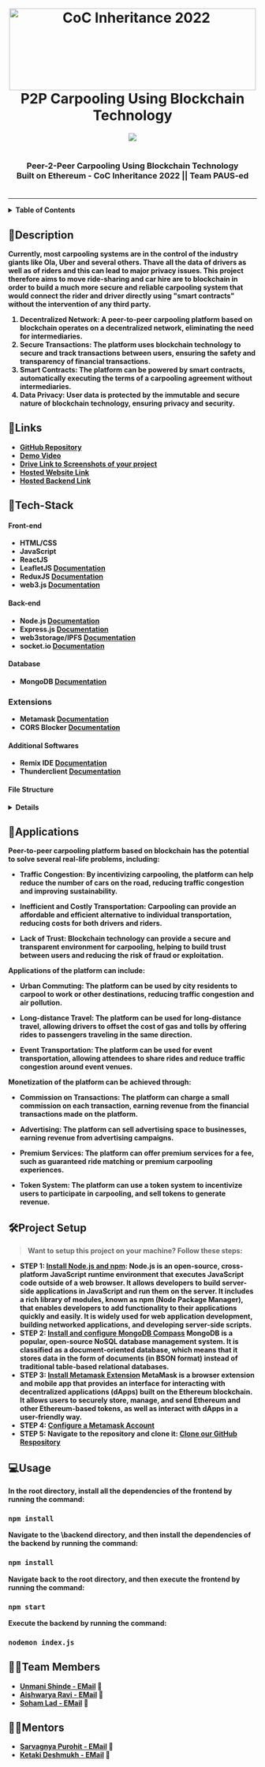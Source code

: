 <h1 align="center">
  <a href="https://github.com/CommunityOfCoders/Inheritance-2022">
    <img src="https://res.cloudinary.com/dn6vz8exv/image/upload/v1665664791/inh_zzefoy.jpg" alt="CoC Inheritance 2022" width="500" height="166">
  </a>
  <br>
  P2P Carpooling Using Blockchain Technology
</h1>

<div align="center">
  <img src="https://github.com/unmani-shinde/paused-P2P-carpooling/assets/95737452/321eff08-b2a8-4f10-9988-905baa5d5677"><br></br>
  <strong><h3>Peer-2-Peer Carpooling Using Blockchain Technology</h3</strong><br>
  Built on Ethereum -
  CoC Inheritance 2022 || Team PAUS-ed <br> <br>

</div>
<hr>

<details>
<summary>Table of Contents</summary>

- [Description](#description)
- [Links](#links)
- [Tech Stack](#tech-stack)
- [File Structure](#file-structure)
- [Applications](#applications)
- [Project Setup](#project-setup)
- [Usage](#usage)
- [Team Members](#team-members)
- [Mentors](#mentors)

</details>

## 📝Description

Currently, most carpooling systems are in the control of the industry giants like Ola, Uber and several others. Thave all the data of drivers as well as of riders and this can lead to major privacy issues.
This project therefore aims to move ride-sharing and car hire are to blockchain in order to build a much more secure and reliable carpooling system that would connect the rider and driver directly using "smart contracts" without the intervention of any third party.

1. **Decentralized Network**: A peer-to-peer carpooling platform based on blockchain operates on a decentralized network, eliminating the need for intermediaries.
2. **Secure Transactions**: The platform uses blockchain technology to secure and track transactions between users, ensuring the safety and transparency of financial transactions.
3. **Smart Contracts**: The platform can be powered by smart contracts, automatically executing the terms of a carpooling agreement without intermediaries.
4. **Data Privacy**: User data is protected by the immutable and secure nature of blockchain technology, ensuring privacy and security.
## 🔗Links

- [GitHub Repository](https://github.com/unmani-shinde/paused-P2P-carpooling)
- [Demo Video](https://drive.google.com/file/d/1xmTF-iQ3o7zf2DY5NzsicbmXQI0WE0Rm/view?usp=sharing)
- [Drive Link to Screenshots of your project](https://drive.google.com/drive/folders/1TI-pOOhVZzD3nKPgHq3yxt_7_IsRWv6k?usp=sharing)
- [Hosted Website Link](https://commute-io.netlify.app/)
- [Hosted Backend Link](https://commute-server.onrender.com/)

## 🤖Tech-Stack

#### Front-end
- HTML/CSS
- JavaScript
- ReactJS
- LeafletJS [Documentation](https://leafletjs.com/reference.html)
- ReduxJS [Documentation](https://redux.js.org/introduction/getting-started)
- web3.js [Documentation](https://web3py.readthedocs.io/en/v5/)

#### Back-end
- Node.js [Documentation](https://nodejs.org/en/docs/)
- Express.js [Documentation](https://devdocs.io/express/)
- web3storage/IPFS [Documentation](https://web3.storage/docs/)
- socket.io [Documentation](https://socket.io/docs/v4/)

#### Database
- MongoDB [Documentation](https://www.mongodb.com/docs/)

### Extensions
- Metamask [Documentation](https://docs.metamask.io/guide/)
- CORS Blocker [Documentation](https://chrome.google.com/webstore/detail/cors-unblock/lfhmikememgdcahcdlaciloancbhjino)

#### Additional Softwares
- Remix IDE [Documentation](https://remix-ide.readthedocs.io/en/latest/)
- Thunderclient [Documentation](https://thunder-api.readthedocs.io/en/latest/)


#### File Structure
<details>
  
  ```
📦master
 ┣ 📂backend
 ┃ ┗ 📂Schema
 ┃ ┃  ┗ 📜 ChatModel.js
 ┃ ┃  ┗ 📜 MessageModel.js                               
 ┃ ┗ 📂Routes 
 ┃ ┃  ┗ 📜 auth.js
 ┃ ┃  ┗ 📜 ChatRoute.js                                
 ┃ ┗ 📜db.js                                  
 ┃ ┗ 📜index.js                             
 ┃ ┗ 📜package.json                                                      
 ┃ ┗ 📜package-lock.json
 ┣ 📂public
 ┣ 📂src                          
 ┃ ┗ 📂assets                                 # Contains assets like fonts, images used in the UI
 ┃ ┃ ┗ 📂font
 ┃ ┃ ┗ 📂Images
 ┃ ┃ ┗ 📂img  
 ┃ ┗ 📂reducers                               #files to determine the response to the change of states of the Provider store                
 ┃ ┃ ┗ 📜allarrayReducer.js
 ┃ ┃ ┗ 📜rootReducer.js
 ┃ ┗ 📂components                             
 ┃ ┃ ┗ 📂ABI                                  #specifications of how to interact with the smart contract deployed on sepolia test network
 ┃ ┃ ┃  ┗ 📜contracttestingABI.json
 ┃ ┃ ┗ 📂actions                               #files to change the states of the Provider store
 ┃ ┃ ┃  ┗ 📜actions.js
 ┃ ┃ ┃  ┗ 📜allarrayActions.js
 ┃ ┃ ┃  ┗ 📜destinationAddressActions.js
 ┃ ┃ ┃  ┗ 📜sourceAddressActions.js
 ┃ ┃ ┗ 📂homepagecomponents                    #components used in designing the homepage
 ┃ ┃ ┃  ┗ 📜Banner.js
 ┃ ┃ ┃  ┗ 📜Contact.js
 ┃ ┃ ┃  ┗ 📜Footer.js
 ┃ ┃ ┃  ┗ 📜MailchimpForm.js
 ┃ ┃ ┃  ┗ 📜NavBar.js
 ┃ ┃ ┃  ┗ 📜NavBar2.js
 ┃ ┃ ┃  ┗ 📜Newsletter.js
 ┃ ┃ ┃  ┗ 📜ProjectCard.js
 ┃ ┃ ┃  ┗ 📜Projects.js
 ┃ ┃ ┃  ┗ 📜Skills.js
 ┃ ┃ ┗ 📂images
 ┃ ┃ ┗ 📂javascripts                                              #components used in the website                     
 ┃ ┃ ┃  ┗ 📜administrator-dashboard-enrolled-passengers.jsx
 ┃ ┃ ┃  ┗ 📜administrator-dashboard-requests.jsx
 ┃ ┃ ┃  ┗ 📜Chat.jsx
 ┃ ┃ ┃  ┗ 📜CurrentRide.jsx
 ┃ ┃ ┃  ┗ 📜HomePageFinal.jsx
 ┃ ┃ ┃  ┗ 📜LoginPage.jsx
 ┃ ┃ ┃  ┗ 📜my-current-rides-booked.jsx
 ┃ ┃ ┃  ┗ 📜RideHistory.jsx
 ┃ ┃ ┃  ┗ 📜RideInbox.jsx
 ┃ ┃ ┃  ┗ 📜SignUpPage.jsx
 ┃ ┃ ┃  ┗ 📜TopSection.jsx
 ┃ ┃ ┃  ┗ 📜user-application-status.jsx
 ┃ ┃ ┃  ┗ 📜user-registration.jsx
 ┃ ┃ ┗ 📂stylesheets                                              #Styling for all components used
 ┃ ┃ ┃  ┗ 📜administrator-dashboard-requests.css
 ┃ ┃ ┃  ┗ 📜HomePage.css
 ┃ ┃ ┃  ┗ 📜LoginPage.css
 ┃ ┃ ┃  ┗ 📜UserDashboard.css
 ┃ ┃ ┗ 📂testing-javascripts                                      #components used in the website  
 ┃ ┃ ┃  ┗ 📂actions
 ┃ ┃ ┃ ┃  ┗ 📜allarrayActions.js
 ┃ ┃ ┃ ┃  ┗ 📜setDestinationActions.js
 ┃ ┃ ┃ ┃  ┗ 📜setSourceActions.js
 ┃ ┃ ┃ ┃  ┗ 📜setStopsActions.js
 ┃ ┃ ┃  ┗ 📂reducers
 ┃ ┃ ┃ ┃  ┗ 📜allarrayReducer.js
 ┃ ┃ ┃ ┃  ┗ 📜destinationAddressReducer.js
 ┃ ┃ ┃ ┃  ┗ 📜mainMapRootReducer.js
 ┃ ┃ ┃ ┃  ┗ 📜sourceAddressReducer.js
 ┃ ┃ ┃ ┃  ┗ 📜stopsReducer.js
 ┃ ┃ ┃  ┗ 📜Dashboard.jsx
 ┃ ┃ ┃  ┗ 📜LeafletGeocoder.jsx
 ┃ ┃ ┃  ┗ 📜Login.jsx
 ┃ ┃ ┃  ┗ 📜mainMap.jsx
 ┃ ┃ ┃  ┗ 📜profile-picture-editor.jsx
 ┃ ┃ ┃  ┗ 📜StartARidePage.jsx
 ┃ ┃ ┃  ┗ 📜view-all-rides.jsx
 ┃ ┗ 📜App.scss             
 ┃ ┗ 📜App.js                               # Main file             
 ┃ ┗ 📜App.test.js            
 ┃ ┗ 📜index.css           
 ┃ ┗ 📜index.js                              # Renders App.js      
 ┃ ┗ 📜firebase-config.js                         
 ┃ ┗ 📜logo.svg                 
 ┣ 📜README.md                              
 ┗ 📜package.xml
 
 ```

    

</details>



## 💸Applications

Peer-to-peer carpooling platform based on blockchain has the potential to solve several real-life problems, including:

* **Traffic Congestion**: By incentivizing carpooling, the platform can help reduce the number of cars on the road, reducing traffic congestion and improving sustainability.

* **Inefficient and Costly Transportation**: Carpooling can provide an affordable and efficient alternative to individual transportation, reducing costs for both drivers and riders.

* **Lack of Trust**: Blockchain technology can provide a secure and transparent environment for carpooling, helping to build trust between users and reducing the risk of fraud or exploitation.

Applications of the platform can include:

* **Urban Commuting**: The platform can be used by city residents to carpool to work or other destinations, reducing traffic congestion and air pollution.

* **Long-distance Travel**: The platform can be used for long-distance travel, allowing drivers to offset the cost of gas and tolls by offering rides to passengers traveling in the same direction.

* **Event Transportation**: The platform can be used for event transportation, allowing attendees to share rides and reduce traffic congestion around event venues.

Monetization of the platform can be achieved through:

* **Commission on Transactions**: The platform can charge a small commission on each transaction, earning revenue from the financial transactions made on the platform.

* **Advertising**: The platform can sell advertising space to businesses, earning revenue from advertising campaigns.

* **Premium Services**: The platform can offer premium services for a fee, such as guaranteed ride matching or premium carpooling experiences.

* **Token System**: The platform can use a token system to incentivize users to participate in carpooling, and sell tokens to generate revenue.
## 🛠Project Setup

> Want to setup this project on your machine? Follow these steps:

* STEP 1: [Install Node.js and npm](https://docs.npmjs.com/downloading-and-installing-node-js-and-npm): Node.js is an open-source, cross-platform JavaScript runtime environment that executes JavaScript code outside of a web browser. It allows developers to build server-side applications in JavaScript and run them on the server. It includes a rich library of modules, known as npm (Node Package Manager), that enables developers to add functionality to their applications quickly and easily. It is widely used for web application development, building networked applications, and developing server-side scripts.
* STEP 2: [Install and configure MongoDB Compass](https://www.mongodb.com/docs/manual/tutorial/install-mongodb-on-windows/) MongoDB is a popular, open-source NoSQL database management system. It is classified as a document-oriented database, which means that it stores data in the form of documents (in BSON format) instead of traditional table-based relational databases.
* STEP 3: [Install Metamask Extension](https://metamask.io/) MetaMask is a browser extension and mobile app that provides an interface for interacting with decentralized applications (dApps) built on the Ethereum blockchain. It allows users to securely store, manage, and send Ethereum and other Ethereum-based tokens, as well as interact with dApps in a user-friendly way.
* STEP 4: [Configure a Metamask Account](https://docs.metamask.io/guide/#why-metamask)
* STEP 5: Navigate to the repository and clone it: [Clone our GitHub Respository](https://github.com/unmani-shinde/paused-P2P-carpooling)

## 💻Usage

In the root directory, install all the dependencies of the frontend by running the command:
### `npm install`

Navigate to the \backend directory, and then install the dependencies of the backend by running the command:
### `npm install`

Navigate back to the root directory, and then execute the frontend by running the command:
### `npm start`

Execute the backend by running the command:
### `nodemon index.js`

## 👨‍💻Team Members

- [Unmani Shinde - ](https://github.com/unmani-shinde) [EMail](usShinde_b21@el.vjti.ac.in) :e-mail:
- [Aishwarya Ravi - ](https://github.com/AishwaryaRavi07) [EMail](aravi_b21@el.vjti.ac.in) :e-mail:
- [Soham Lad - ](https://github.com/Sohamlad2003) [EMail](ssLad_b21@el.vjti.ac.in) :e-mail:

## 👨‍🏫Mentors

- [Sarvagnya Purohit - ](https://github.com/saRvaGnyA) [EMail](sarvagnyapurohit@gmail.com) :e-mail: 
- [Ketaki Deshmukh - ](https://github.com/KetakiMDeshmukh) [EMail](kmdeshmukh_b20@ce.vjti.ac.in) :e-mail: 


